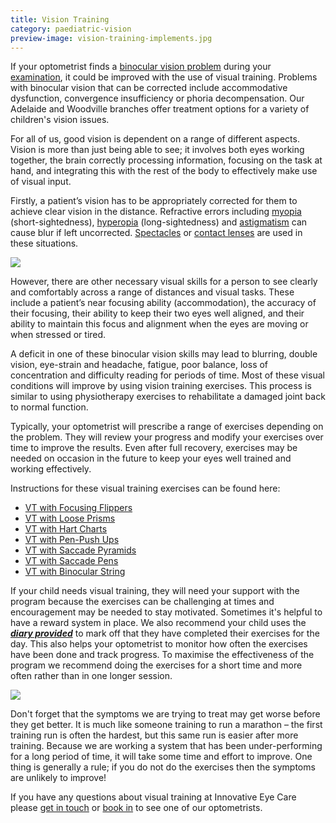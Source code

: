 ```yaml
---
title: Vision Training
category: paediatric-vision
preview-image: vision-training-implements.jpg
---
```

<div class="employee-heading">
<p>If your optometrist finds a <a href="/what-we-do/childrens-vision">binocular vision problem</a> during your <a href="/what-we-do/eye-exam">examination</a>, it could be improved with the use of visual training.  Problems with binocular vision that can be corrected include accommodative dysfunction, convergence insufficiency or phoria decompensation. Our Adelaide and Woodville branches offer treatment options for a variety of children's vision issues.</p>
</div>

For all of us, good vision is dependent on a range of different aspects. Vision is more than just being able to see; it involves both eyes working together, the brain correctly processing information, focusing on the task at hand, and integrating this with the rest of the body to effectively make use of visual input.

Firstly, a patient’s vision has to be appropriately corrected for them to achieve clear vision in the distance. Refractive errors including [myopia](/what-we-do/myopia) (short-sightedness), [hyperopia](/what-we-do/hyperopia) (long-sightedness) and [astigmatism](/what-we-do/astigmatism) can cause blur if left uncorrected. [Spectacles](/what-we-do/glasses) or [contact lenses](/what-we-do/contact-lenses) are used in these situations. 

![](/uploads/photo-1529672425113-d3035c7f4837.jpeg)

However, there are other necessary visual skills for a person to see clearly and comfortably across a range of distances and visual tasks. These include a patient’s near focusing ability (accommodation), the accuracy of their focusing, their ability to keep their two eyes well aligned, and their ability to maintain this focus and alignment when the eyes are moving or when stressed or tired.

A deficit in one of these binocular vision skills may lead to blurring, double vision, eye-strain and headache, fatigue, poor balance, loss of concentration and difficulty reading for periods of time. Most of these visual conditions will improve by using vision training exercises. This process is similar to using physiotherapy exercises to rehabilitate a damaged joint back to normal function.

Typically, your optometrist will prescribe a range of exercises depending on the problem. They will review your progress and modify your exercises over time to improve the results. Even after full recovery, exercises may be needed on occasion in the future to keep your eyes well trained and working effectively.

Instructions for these visual training exercises can be found here:

* [VT with Focusing Flippers](/patient-resources/U37OVwEAAC4AybEQ/vision-training-with-accommodation-flippers) 
* [VT with Loose Prisms](/patient-resources/U4LXhwEAAC8ACeZP/vision-training-with-loose-prisms) 
* [VT with Hart Charts](/patient-resources/U4a-8gEAAD4A3Q9L/vision-training-with-hart-charts) 
* [VT with Pen-Push Ups](/patient-resources/U4az4AEAADkA3Pke/vision-training-push-up-exercises) 
* [VT with Saccade Pyramids](/patient-resources/U4bQiQEAADkA3TJ8/vision-training-with-saccade-pyramids) 
* [VT with Saccade Pens](/patient-resources/VBYdxScAACUA6xWG/vision-training-with-saccade-pens) 
* [VT with Binocular String](/patient-resources/U4ghXgEAADsA39B_/vision-training-with-binocular-string)

If your child needs visual training, they will need your support with the program because the exercises can be challenging at times and encouragement may be needed to stay motivated. Sometimes it's helpful to have a reward system in place. We also recommend your child uses the <i>**[diary provided](https://d1hd12f7n4y2a6.cloudfront.net/innovative-eye-care%2Fedf9851d-0310-406f-976a-92f88dfa0a0c_innovativeeyecarevisualtrainingdiary.pdf)**</i> to mark off that they have completed their exercises for the day. This also helps your optometrist to monitor how often the exercises have been done and track progress. To maximise the effectiveness of the program we recommend doing the exercises for a short time and more often rather than in one longer session.

![](/uploads/photo-1504275107627-0c2ba7a43dba.jpeg)

Don't forget that the symptoms we are trying to treat may get worse before they get better. It is much like someone training to run a marathon – the first training run is often the hardest, but this same run is easier after more training. Because we are working a system that has been under-performing for a long period of time, it will take some time and effort to improve. One thing is generally a rule; if you do not do the exercises then the symptoms are unlikely to improve!

If you have any questions about visual training at Innovative Eye Care please [get in touch](/contact) or [book in](eye-exam) to see one of our optometrists.
